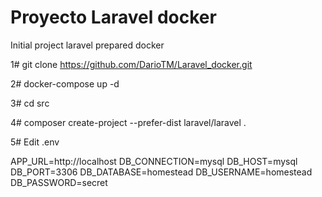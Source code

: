 # Proyecto Laravel docker
Initial project laravel prepared docker


1# git clone https://github.com/DarioTM/Laravel_docker.git

2# docker-compose up -d

3# cd src

4# composer create-project --prefer-dist laravel/laravel .

5# Edit .env

APP_URL=http://localhost
DB_CONNECTION=mysql
DB_HOST=mysql
DB_PORT=3306
DB_DATABASE=homestead
DB_USERNAME=homestead
DB_PASSWORD=secret

